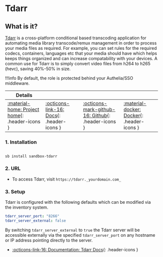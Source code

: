 # Tdarr

## What is it?

[Tdarr](https://tdarr.io/) is a cross-platform conditional based transcoding application for automating media library transcode/remux management in order to process your media files as required. For example, you can set rules for the required codecs, containers, languages etc that your media should have which helps keeps things organized and can increase compatability with your devices. A common use for Tdarr is to simply convert video files from h264 to h265 (hevc), saving 40%-50% in size.

!!!info
    By default, the role is protected behind your Authelia/SSO middleware.

| Details     |             |             |             |
|-------------|-------------|-------------|-------------|
| [:material-home: Project home](https://tdarr.io/){: .header-icons } | [:octicons-link-16: Docs](https://docs.tdarr.io/docs/welcome/what/){: .header-icons } | [:octicons-mark-github-16: Github](https://github.com/HaveAGitGat/Tdarr){: .header-icons } | [:material-docker: Docker](https://hub.docker.com/r/haveagitgat/tdarr){: .header-icons }|

### 1. Installation

``` shell

sb install sandbox-tdarr

```

### 2. URL

- To access Tdarr, visit `https://tdarr._yourdomain.com_`

### 3. Setup

Tdarr is configured with the following defaults which can be modified via the inventory system.

``` yaml
tdarr_server_port: "8266"
tdarr_server_external: false
```

By switching `tdarr_server_external` to `true` the Tdarr server will be accessible externally via the specified `tdarr_server_port` on any hostname or IP address pointing directly to the server.

- [:octicons-link-16: Documentation: Tdarr Docs](https://docs.tdarr.io/docs/welcome/what/){: .header-icons }
